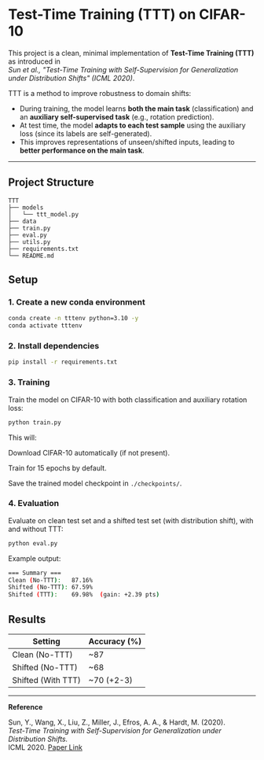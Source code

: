 # Test-Time Training (TTT) on CIFAR-10

This project is a clean, minimal implementation of **Test-Time Training (TTT)** as introduced in  
*Sun et al., "Test-Time Training with Self-Supervision for Generalization under Distribution Shifts" (ICML 2020)*.

TTT is a method to improve robustness to domain shifts:
- During training, the model learns **both the main task** (classification) and an **auxiliary self-supervised task** (e.g., rotation prediction).
- At test time, the model **adapts to each test sample** using the auxiliary loss (since its labels are self-generated).
- This improves representations of unseen/shifted inputs, leading to **better performance on the main task**.


---

## Project Structure
```
TTT
├── models
│   └── ttt_model.py
├── data
├── train.py
├── eval.py
├── utils.py
├── requirements.txt
└── README.md
```


## Setup

### 1. Create a new conda environment
```bash
conda create -n tttenv python=3.10 -y
conda activate tttenv
```

### 2. Install dependencies
```bash
pip install -r requirements.txt
```

### 3. Training
Train the model on CIFAR-10 with both classification and auxiliary rotation loss:
```bash
python train.py
```

This will:

Download CIFAR-10 automatically (if not present).

Train for 15 epochs by default.

Save the trained model checkpoint in `./checkpoints/`.


### 4. Evaluation

Evaluate on clean test set and a shifted test set (with distribution shift), with and without TTT:
```bash
python eval.py
```

Example output:
```bash
=== Summary ===
Clean (No-TTT):   87.16%
Shifted (No-TTT): 67.59%
Shifted (TTT):    69.98%  (gain: +2.39 pts)
```

## Results


| Setting            | Accuracy (%) |
| ------------------ | ------------ |
| Clean (No-TTT)     | \~87         |
| Shifted (No-TTT)   | \~68         |
| Shifted (With TTT) | \~70 (+2-3)  |

---

**Reference**

Sun, Y., Wang, X., Liu, Z., Miller, J., Efros, A. A., & Hardt, M. (2020).  
*Test-Time Training with Self-Supervision for Generalization under Distribution Shifts.*  
ICML 2020. [Paper Link](https://arxiv.org/abs/1909.13231)